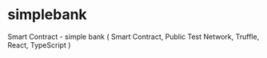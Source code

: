 # simplebank
Smart Contract - simple bank ( Smart Contract, Public Test Network, Truffle, React, TypeScript )

